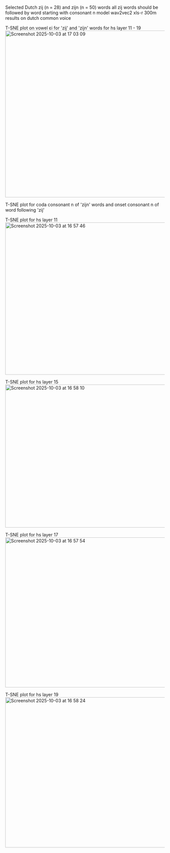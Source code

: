 Selected Dutch zij (n = 28) and zijn (n = 50) words
all zij words should be followed by word starting with consonant n
model wav2vec2 xls-r 300m
results on dutch common voice

T-SNE plot on vowel ɛi for 'zij' and 'zijn' words for hs layer 11 - 19
<img width="1609" height="526" alt="Screenshot 2025-10-03 at 17 03 09" src="https://github.com/user-attachments/assets/d6a2c0d6-64fa-41a5-ad60-905d7c83db66" />


T-SNE plot for coda consonant n of 'zijn' words and onset consonant n of word following 'zij'

T-SNE plot for hs layer 11
<img width="634" height="480" alt="Screenshot 2025-10-03 at 16 57 46" src="https://github.com/user-attachments/assets/b3d8ad1b-638a-4c6a-af8d-6f76ee5bd42f" />

T-SNE plot for hs layer 15
<img width="575" height="451" alt="Screenshot 2025-10-03 at 16 58 10" src="https://github.com/user-attachments/assets/9e4c3720-2714-4bbb-b8ad-4d4f0e39f502" />

T-SNE plot for hs layer 17
<img width="580" height="473" alt="Screenshot 2025-10-03 at 16 57 54" src="https://github.com/user-attachments/assets/20874c66-5de4-40ef-ac42-8b5a72729bb5" />

T-SNE plot for hs layer 19
<img width="591" height="474" alt="Screenshot 2025-10-03 at 16 58 24" src="https://github.com/user-attachments/assets/55ee8636-40a0-427f-ab40-ea541b731c0f" />
